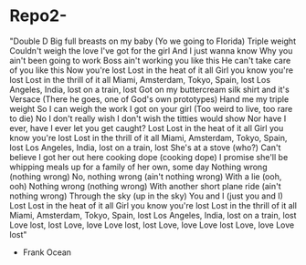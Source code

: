 # Repo2-
"Double D
Big full breasts on my baby
(Yo we going to Florida)
Triple weight
Couldn't weigh the love I've got for the girl
And I just wanna know
Why you ain't been going to work
Boss ain't working you like this
He can't take care of you like this
Now you're lost
Lost in the heat of it all
Girl you know you're lost
Lost in the thrill of it all
Miami, Amsterdam, Tokyo, Spain, lost
Los Angeles, India, lost on a train, lost
Got on my buttercream silk shirt and it's Versace
(There he goes, one of God's own prototypes)
Hand me my triple weight
So I can weigh the work I got on your girl
(Too weird to live, too rare to die)
No I don't really wish
I don't wish the titties would show
Nor have I ever, have I ever let you get caught?
Lost
Lost in the heat of it all
Girl you know you're lost
Lost in the thrill of it all
Miami, Amsterdam, Tokyo, Spain, lost
Los Angeles, India, lost on a train, lost
She's at a stove (who?)
Can't believe I got her out here cooking dope (cooking dope)
I promise she'll be whipping meals up for a family of her own, some day
Nothing wrong (nothing wrong)
No, nothing wrong (ain't nothing wrong)
With a lie (ooh, ooh)
Nothing wrong (nothing wrong)
With another short plane ride (ain't nothing wrong)
Through the sky (up in the sky)
You and I (just you and I)
Lost
Lost in the heat of it all
Girl you know you're lost
Lost in the thrill of it all
Miami, Amsterdam, Tokyo, Spain, lost
Los Angeles, India, lost on a train, lost
Love lost, lost
Love, love
Love lost, lost
Love, love
Love lost
Love, love
Love lost"
- Frank Ocean 
